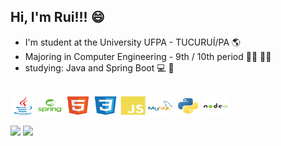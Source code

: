 ## Hi, I'm Rui!!! 😄
- I'm student at the University UFPA - TUCURUÍ/PA 🌎 
- Majoring in Computer Engineering - 9th / 10th period 👨‍💻 👨‍🎓 
- studying: Java and Spring Boot 💻 📔


<div style="display: inline_block"><br>
  <img align="center" alt="Rui-Java" height="30" width="40" src="https://github.com/devicons/devicon/blob/master/icons/java/java-original.svg">
  <img align="center" alt="Rui-Java" height="30" width="40" src="https://github.com/devicons/devicon/blob/master/icons/spring/spring-original-wordmark.svg">
  <img align="center" alt="Rui-HTML" height="30" width="40" src="https://raw.githubusercontent.com/devicons/devicon/master/icons/html5/html5-original.svg">
  <img align="center" alt="Rui-CSS" height="30" width="40" src="https://raw.githubusercontent.com/devicons/devicon/master/icons/css3/css3-original.svg">
  <img align="center" alt="Rui-Js" height="30" width="40" src="https://raw.githubusercontent.com/devicons/devicon/master/icons/javascript/javascript-plain.svg">
  <img align="center" alt="Rui-MySQL" height="30" width="40" src="https://github.com/devicons/devicon/blob/master/icons/mysql/mysql-original-wordmark.svg">  
  <img align="center" alt="Rui-Python" height="30" width="40" src="https://raw.githubusercontent.com/devicons/devicon/master/icons/python/python-original.svg">
  <img align="center" alt="Rui-NodeJS" height="30" width="40" src="https://github.com/devicons/devicon/blob/master/icons/nodejs/nodejs-original-wordmark.svg">   
</div>
</br>
<div>
  <a href = "mailto:sruy19@gmail.com"><img src="https://img.shields.io/badge/-Gmail-%23333?style=for-the-badge&logo=gmail&logoColor=white" target="_blank"></a>
  <a href="https://www.linkedin.com/in/sruinascimento/" target="_blank"><img src="https://img.shields.io/badge/-LinkedIn-%230077B5?style=for-the-badge&logo=linkedin&logoColor=white" target="_blank"></a>  </div>
  





